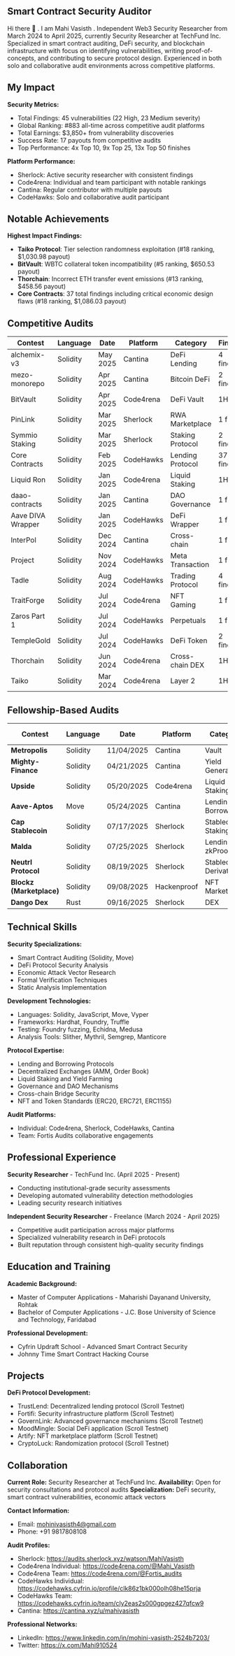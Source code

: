 ## Smart Contract Security Auditor 
Hi there 👋 . I am Mahi Vasisth . Independent Web3 Security Researcher from March 2024 to April 2025, currently Security Researcher at TechFund Inc. Specialized in smart contract auditing, DeFi security, and blockchain infrastructure with focus on identifying vulnerabilities, writing proof-of-concepts, and contributing to secure protocol design. Experienced in both solo and collaborative audit environments across competitive platforms.


## My Impact
**Security Metrics:**
- Total Findings: 45 vulnerabilities (22 High, 23 Medium severity)
- Global Ranking: #883 all-time across competitive audit platforms  
- Total Earnings: $3,850+ from vulnerability discoveries
- Success Rate: 17 payouts from competitive audits
- Top Performance: 4x Top 10, 9x Top 25, 13x Top 50 finishes

**Platform Performance:**
- Sherlock: Active security researcher with consistent findings
- Code4rena: Individual and team participant with notable rankings
- Cantina: Regular contributor with multiple payouts  
- CodeHawks: Solo and collaborative audit participant


## Notable Achievements

**Highest Impact Findings:**
- **Taiko Protocol**: Tier selection randomness exploitation (#18 ranking, $1,030.98 payout)
- **BitVault**: WBTC collateral token incompatibility (#5 ranking, $650.53 payout)  
- **Thorchain**: Incorrect ETH transfer event emissions (#13 ranking, $458.56 payout)
- **Core Contracts**: 37 total findings including critical economic design flaws (#18 ranking, $1,086.03 payout)

## Competitive Audits

| Contest | Language | Date | Platform | Category | Findings | Ranking | Payout |
|---------|----------|------|----------|----------|----------|---------|---------|
| alchemix-v3 | Solidity | May 2025 | Cantina | DeFi Lending | 4 findings | #41 | $156.91 |
| mezo-monorepo | Solidity | Apr 2025 | Cantina | Bitcoin DeFi | 2 findings | #42 | $42.39 |
| BitVault | Solidity | Apr 2025 | Code4rena | DeFi Vault | 1H | #5 | $650.53 |
| PinLink | Solidity | Mar 2025 | Sherlock | RWA Marketplace | 1 finding | #44 | $13.20 |
| Symmio Staking | Solidity | Mar 2025 | Sherlock | Staking Protocol | 2 findings | #10 | $68.35 |
| Core Contracts | Solidity | Feb 2025 | CodeHawks | Lending Protocol | 37 findings | #18 | $1,086.03 |
| Liquid Ron | Solidity | Jan 2025 | Code4rena | Liquid Staking | 1H | #12 | $0 |
| daao-contracts | Solidity | Jan 2025 | Cantina | DAO Governance | 1 finding | #122 | $0.23 |
| Aave DIVA Wrapper | Solidity | Jan 2025 | CodeHawks | DeFi Wrapper | 1 finding | #9 | $0.04 |
| InterPol | Solidity | Dec 2024 | Cantina | Cross-chain | 1 finding | #10 | $156.87 |
| Project | Solidity | Nov 2024 | CodeHawks | Meta Transaction | 1 finding | #12 | $98.19 |
| Tadle | Solidity | Aug 2024 | CodeHawks | Trading Protocol | 4 findings | #121 | $4.17 |
| TraitForge | Solidity | Jul 2024 | Code4rena | NFT Gaming | 1 finding | #89 | $0 |
| Zaros Part 1 | Solidity | Jul 2024 | CodeHawks | Perpetuals | 1 finding | #66 | $32.97 |
| TempleGold | Solidity | Jul 2024 | CodeHawks | DeFi Token | 2 findings | #31 | $50.91 |
| Thorchain | Solidity | Jun 2024 | Code4rena | Cross-chain DEX | 1H | #13 | $458.56 |
| Taiko | Solidity | Mar 2024 | Code4rena | Layer 2 | 1H | #18 | $1,030.98 |

## Fellowship-Based Audits

| Contest                  | Language | Date       | Platform    | Category               | Findings | Ranking  | Earned Amount |
|--------------------------|----------|------------|-------------|------------------------|----------|----------|---------------|
| **Metropolis**           | Solidity | 11/04/2025 | Cantina     | Vault                  | 1        | #15      | $379          |
| **Mighty-Finance**       | Solidity | 04/21/2025 | Cantina     | Yield Generation       | 4        | #5       | $1,140        |
| **Upside**               | Solidity | 05/20/2025 | Code4rena   | Liquid Staking         | —        | —        | —             |
| **Aave-Aptos**           | Move     | 05/24/2025 | Cantina     | Lending & Borrowing    | 3        | —        | —             |
| **Cap Stablecoin**       | Solidity | 07/17/2025 | Sherlock    | Stablecoin / Staking   | —        | —        | —             |
| **Malda**                | Solidity | 07/25/2025 | Sherlock    | Lending, L2, zkProof   | —        | Pending  | —             |
| **Neutrl Protocol**      | Solidity | 08/19/2025 | Sherlock    | Stablecoin Derivatives | 1        | #1       | $941          |
| **Blockz (Marketplace)** | Solidity | 09/08/2025 | Hackenproof | NFT Marketplace        | 4        | Pending  | —             |
| **Dango Dex**            | Rust     | 09/16/2025 | Sherlock    | DEX                    | —        | Ongoing  | —             |

## Technical Skills

**Security Specializations:**
- Smart Contract Auditing (Solidity, Move)
- DeFi Protocol Security Analysis
- Economic Attack Vector Research
- Formal Verification Techniques
- Static Analysis Implementation

**Development Technologies:**
- Languages: Solidity, JavaScript, Move, Vyper
- Frameworks: Hardhat, Foundry, Truffle
- Testing: Foundry fuzzing, Echidna, Medusa
- Analysis Tools: Slither, Mythril, Semgrep, Manticore

**Protocol Expertise:**
- Lending and Borrowing Protocols
- Decentralized Exchanges (AMM, Order Book)
- Liquid Staking and Yield Farming
- Governance and DAO Mechanisms  
- Cross-chain Bridge Security
- NFT and Token Standards (ERC20, ERC721, ERC1155)

**Audit Platforms:**
- Individual: Code4rena, Sherlock, CodeHawks, Cantina
- Team: Fortis Audits collaborative engagements

## Professional Experience

**Security Researcher** - TechFund Inc. (April 2025 - Present)
- Conducting institutional-grade security assessments
- Developing automated vulnerability detection methodologies
- Leading security research initiatives

**Independent Security Researcher** - Freelance (March 2024 - April 2025)  
- Competitive audit participation across major platforms
- Specialized vulnerability research in DeFi protocols
- Built reputation through consistent high-quality security findings

## Education and Training

**Academic Background:**
- Master of Computer Applications - Maharishi Dayanand University, Rohtak
- Bachelor of Computer Applications - J.C. Bose University of Science and Technology, Faridabad

**Professional Development:**
- Cyfrin Updraft School - Advanced Smart Contract Security
- Johnny Time Smart Contract Hacking Course

## Projects

**DeFi Protocol Development:**
- TrustLend: Decentralized lending protocol (Scroll Testnet)
- Fortifi: Security infrastructure platform (Scroll Testnet)  
- GovernLink: Advanced governance mechanisms (Scroll Testnet)
- MoodMingle: Social DeFi application (Scroll Testnet)
- Artify: NFT marketplace platform (Scroll Testnet)
- CryptoLuck: Randomization protocol (Scroll Testnet)

## Collaboration

**Current Role:** Security Researcher at TechFund Inc.
**Availability:** Open for security consultations and protocol audits
**Specialization:** DeFi security, smart contract vulnerabilities, economic attack vectors

**Contact Information:**
- Email: mohinivasisth4@gmail.com
- Phone: +91 9817808108

**Audit Profiles:**
- Sherlock: https://audits.sherlock.xyz/watson/MahiVasisth
- Code4rena Individual: https://code4rena.com/@Mahi_Vasisth
- Code4rena Team: https://code4rena.com/@Fortis_audits
- CodeHawks Individual: https://codehawks.cyfrin.io/profile/clk86z1bk000olh08he15prja
- CodeHawks Team: https://codehawks.cyfrin.io/team/cly2eas2s000gpgez427qfcw9
- Cantina: https://cantina.xyz/u/mahivasisth

**Professional Networks:**
- LinkedIn: https://www.linkedin.com/in/mohini-vasisth-2524b7203/
- Twitter: https://x.com/Mahi910524


<!--
**MahiVasisth/MahiVasisth** is a ✨ _special_ ✨ repository because its `README.md` (this file) appears on your GitHub profile.

Here are some ideas to get you started:

- 🔭 I’m currently working on ...
- 🌱 I’m currently learning ...
- 👯 I’m looking to collaborate on ...
- 🤔 I’m looking for help with ...
- 💬 Ask me about ...
- 📫 How to reach me: ...
- 😄 Pronouns: ...
- ⚡ Fun fact: ...
-->
